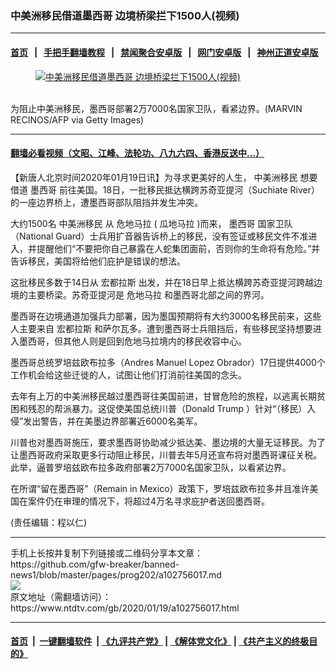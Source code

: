 ### 中美洲移民借道墨西哥 边境桥梁拦下1500人(视频)
------------------------

#### [首页](https://github.com/gfw-breaker/banned-news1/blob/master/README.md) &nbsp;&nbsp;|&nbsp;&nbsp; [手把手翻墙教程](https://github.com/gfw-breaker/guides/wiki) &nbsp;&nbsp;|&nbsp;&nbsp; [禁闻聚合安卓版](https://github.com/gfw-breaker/bn-android) &nbsp;&nbsp;|&nbsp;&nbsp; [网门安卓版](https://github.com/oGate2/oGate) &nbsp;&nbsp;|&nbsp;&nbsp; [神州正道安卓版](https://github.com/SzzdOgate/update) 



<div><div class="featured_image">
 <a href="https://i.ntdtv.com/assets/uploads/2020/01/GettyImages-1056415298.jpg" target="_blank">
  <figure>
   <img alt="中美洲移民借道墨西哥 边境桥梁拦下1500人(视频)" src="https://i.ntdtv.com/assets/uploads/2020/01/GettyImages-1056415298-800x450.jpg"/>
  </figure><br/>
 </a>
 <span class="caption">
  为阻止中美洲移民，墨西哥部署2万7000名国家卫队，看紧边界。(MARVIN RECINOS/AFP via Getty Images)
 </span>
</div>
</div><hr/>

#### [翻墙必看视频（文昭、江峰、法轮功、八九六四、香港反送中...）](http://167.172.214.107/home.html)

<div><div class="post_content" itemprop="articleBody">
 <p>
  【新唐人北京时间2020年01月19日讯】为寻求更美好的人生，
  <ok href="https://www.ntdtv.com/gb/中美洲移民.htm">
   中美洲移民
  </ok>
  想要借道
  <ok href="https://www.ntdtv.com/gb/墨西哥.htm">
   墨西哥
  </ok>
  前往美国。18日，一批移民抵达横跨苏奇亚提河（Suchiate River）的一座边界桥上，遭墨西哥部队阻挡并发生冲突。
 </p>
 <p>
  大约1500名
  <ok href="https://www.ntdtv.com/gb/中美洲移民.htm">
   中美洲移民
  </ok>
  从
  <ok href="https://www.ntdtv.com/gb/危地马拉.htm">
   危地马拉
  </ok>
  (
  <ok href="https://www.ntdtv.com/gb/瓜地马拉.htm">
   瓜地马拉
  </ok>
  )而来，
  <ok href="https://www.ntdtv.com/gb/墨西哥.htm">
   墨西哥
  </ok>
  国家卫队（National Guard）士兵用扩音器告诉桥上的移民，没有签证或移民文件不准进入，并提醒他们“不要把你自己暴露在人蛇集团面前，否则你的生命将有危险。”并告诉移民，美国将给他们庇护是错误的想法。
 </p>
 <p>
  这批移民多数于14日从
  <ok href="https://www.ntdtv.com/gb/宏都拉斯.htm">
   宏都拉斯
  </ok>
  出发，并在18日早上抵达横跨苏奇亚提河跨越边境的主要桥梁。苏奇亚提河是
  <ok href="https://www.ntdtv.com/gb/危地马拉.htm">
   危地马拉
  </ok>
  和墨西哥北部之间的界河。
 </p>
 <p>
  墨西哥在边境通道加强兵力部署，因为墨国预期将有大约3000名移民前来，这些人主要来自
  <ok href="https://www.ntdtv.com/gb/宏都拉斯.htm">
   宏都拉斯
  </ok>
  和萨尔瓦多。遭到墨西哥士兵阻挡后，有些移民坚持想要进入墨西哥，但其他人则是回到危地马拉境内的移民收容中心。
 </p>
 <p>
  墨西哥总统罗培兹欧布拉多（Andres Manuel Lopez Obrador）17日提供4000个工作机会给这些迁徙的人，试图让他们打消前往美国的念头。
 </p>
 <div class="video_fit_container">
 </div>
 <p>
  去年有上万的中美洲移民越过墨西哥往美国前进，甘冒危险的旅程，以逃离长期贫困和残忍的帮派暴力。这促使美国总统川普（Donald Trump ）针对“（移民）入侵”发出警告，并在美墨边界部署近6000名美军。
 </p>
 <p>
  川普也对墨西哥施压，要求墨西哥协助减少抵达美、墨边境的大量无证移民。为了让墨西哥政府采取更多行动阻止移民，川普去年5月还宣布将对墨西哥课征关税。此举，逼普罗培兹欧布拉多政府部署2万7000名国家卫队，以看紧边界。
 </p>
 <p>
  在所谓“留在墨西哥”（Remain in Mexico）政策下，罗培兹欧布拉多并且准许美国在案件仍在审理的情况下，将超过4万名寻求庇护者送回墨西哥。
 </p>
 <p>
  (责任编辑：程以仁)
 </p>
 <div class="single_ad">
 </div>
</div>
</div>
<hr/>
手机上长按并复制下列链接或二维码分享本文章：<br/>
https://github.com/gfw-breaker/banned-news1/blob/master/pages/prog202/a102756017.md <br/>
<a href='https://github.com/gfw-breaker/banned-news1/blob/master/pages/prog202/a102756017.md'><img src='https://github.com/gfw-breaker/banned-news1/blob/master/pages/prog202/a102756017.md.png'/></a> <br/>
原文地址（需翻墙访问）：https://www.ntdtv.com/gb/2020/01/19/a102756017.html


------------------------
#### [首页](https://github.com/gfw-breaker/banned-news1/blob/master/README.md) &nbsp;|&nbsp; [一键翻墙软件](https://github.com/gfw-breaker/nogfw/blob/master/README.md) &nbsp;| [《九评共产党》](https://github.com/gfw-breaker/9ping.md/blob/master/README.md#九评之一评共产党是什么) | [《解体党文化》](https://github.com/gfw-breaker/jtdwh.md/blob/master/README.md) | [《共产主义的终极目的》](https://github.com/gfw-breaker/gczydzjmd.md/blob/master/README.md)


<img src='http://gfw-breaker.win/banned-news/pages/prog202/a102756017.md' width='0px' height='0px'/>